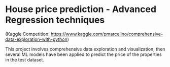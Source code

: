# House price prediction - Advanced Regression techniques
(Kaggle Competition: https://www.kaggle.com/pmarcelino/comprehensive-data-exploration-with-python)

This project involves comprehensive data exploration and visualization, then several ML models have been applied to predict the price of the properties in the test dataset.